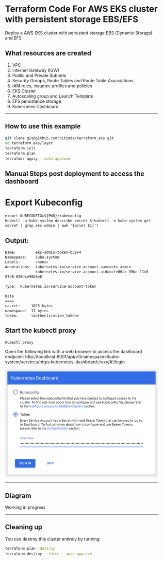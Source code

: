 # Terraform Code For AWS EKS cluster with persistent storage EBS/EFS

Deploy a AWS EKS cluster with persistent storage EBS (Dynamic Storage) and EFS

## What resources are created

1. VPC
2. Internet Gateway (IGW)
3. Public and Private Subnets
4. Security Groups, Route Tables and Route Table Associations
5. IAM roles, instance profiles and policies
6. EKS Cluster
7. Autoscaling group and Launch Template
8. EFS persistance storage
9. Kubernetes Dashboard


----

## How to use this example

```bash
git clone git@github.com:nitinda/terraform_eks.git
cd terraform_eks/layer
terraform init
terraform plan
terrafomr apply --auto-approve
```


## Manual Steps post deployment to access the dashboard
# Export Kubeconfig
```
export KUBECONFIG=${PWD}/kubeconfig
kubectl -n kube-system describe secret $(kubectl -n kube-system get secret | grep eks-admin | awk '{print $1}')
```
## Output:
```
Name:         eks-admin-token-b5zv4
Namespace:    kube-system
Labels:       <none>
Annotations:  kubernetes.io/service-account.name=eks-admin
              kubernetes.io/service-account.uid=bcfe66ac-39be-11e8-97e8-026dce96b6e8

Type:  kubernetes.io/service-account-token

Data
====
ca.crt:     1025 bytes
namespace:  11 bytes
token:      <authentication_token>
```

## Start the kubectl proxy
```
kubectl proxy
```
Open the following link with a web browser to access the dashboard endpoint: http://localhost:8001/api/v1/namespaces/kube-system/services/https:kubernetes-dashboard:/roxy/#!/login

![Diagram](./images/dashboard-token-auth.png)

----

## Diagram

Working in progress

----

## Cleaning up

You can destroy this cluster entirely by running:

```bash
terraform plan -destroy
terraform destroy --force --auto-approve
```